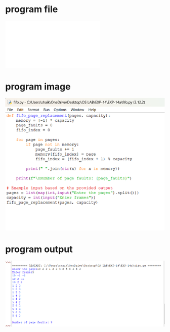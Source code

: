 # program file
![program file](fifo.py)

# program image
![program image](fifo_program.png)

# program output
![program output](fifo_output.png)
